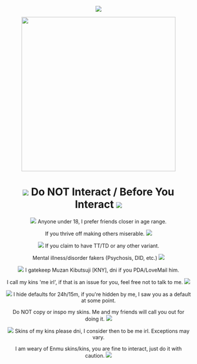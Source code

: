 <p align="center"> <img src="https://kingcrimson.crd.co/assets/images/gallery01/27277833.gif?v=08af690c">
<p align="center">
<img src="https://cdn.discordapp.com/attachments/1094016567735492678/1126737518239420506/IMG_7379.jpg" width="420">
<h1 align="center"> <img src="https://kingcrimson.crd.co/assets/images/gallery01/444e49ad.gif?v=08af690c"> Do NOT Interact / Before You Interact <img src="https://kingcrimson.crd.co/assets/images/gallery01/6daf8e09.gif?v=08af690c"> </h1>
<p align="center">
 <img src="https://kingcrimson.crd.co/assets/images/gallery01/964e63bd.gif?v=c96189b9"> Anyone under 18, I prefer friends closer in age range. 
<p align="center">
If you thrive off making others miserable.  <img src="https://kingcrimson.crd.co/assets/images/gallery24/9994e826.gif?v=08af690c">
<p align="center">
<img src="https://kingcrimson.crd.co/assets/images/gallery15/38314204.gif?v=08af690c"> If you claim to have TT/TD or any other variant. 
<p align="center">
Mental illness/disorder fakers (Psychosis, DID, etc.) <img src="https://kingcrimson.crd.co/assets/images/gallery24/4c596172.gif?v=08af690c">
<p align="center">
<img src="https://kingcrimson.crd.co/assets/images/gallery01/8f320a22.gif?v=c96189b9"> I gatekeep Muzan Kibutsuji [KNY], dni if you PDA/LoveMail him.
<p align="center">
I call my kins 'me irl', if that is an issue for you, feel free not to talk to me. <img src="https://kingcrimson.crd.co/assets/images/gallery22/9dd087fd.gif?v=08af690c">
<p align="center">
<img src="https://kingcrimson.crd.co/assets/images/gallery01/da6dece2.gif?v=08af690c"> I hide defaults for 24h/15m, if you're hidden by me, I saw you as a default at some point.
<p align="center">
Do NOT copy or inspo my skins. Me and my friends will call you out for doing it. <img src="https://kingcrimson.crd.co/assets/images/gallery24/845d0f11.gif?v=08af690c">
<p align="center">
<img src="https://kingcrimson.crd.co/assets/images/gallery16/8f500422.gif?v=ec2840be"> Skins of my kins please dni, I consider then to be me irl. Exceptions may vary.
<p align="center">
I am weary of Enmu skins/kins, you are fine to interact, just do it with caution. <img src="https://kingcrimson.crd.co/assets/images/gallery24/8dccf749.gif?v=08af690c">
<p align="center">
</p> 
